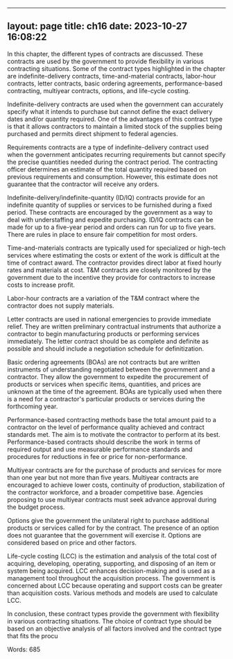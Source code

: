 
---
layout: page
title: ch16
date: 2023-10-27 16:08:22
---
In this chapter, the different types of contracts are discussed. These contracts are used by the government to provide flexibility in various contracting situations. Some of the contract types highlighted in the chapter are indefinite-delivery contracts, time-and-material contracts, labor-hour contracts, letter contracts, basic ordering agreements, performance-based contracting, multiyear contracts, options, and life-cycle costing.

Indefinite-delivery contracts are used when the government can accurately specify what it intends to purchase but cannot define the exact delivery dates and/or quantity required. One of the advantages of this contract type is that it allows contractors to maintain a limited stock of the supplies being purchased and permits direct shipment to federal agencies.

Requirements contracts are a type of indefinite-delivery contract used when the government anticipates recurring requirements but cannot specify the precise quantities needed during the contract period. The contracting officer determines an estimate of the total quantity required based on previous requirements and consumption. However, this estimate does not guarantee that the contractor will receive any orders.

Indefinite-delivery/indefinite-quantity (ID/IQ) contracts provide for an indefinite quantity of supplies or services to be furnished during a fixed period. These contracts are encouraged by the government as a way to deal with understaffing and expedite purchasing. ID/IQ contracts can be made for up to a five-year period and orders can run for up to five years. There are rules in place to ensure fair competition for most orders.

Time-and-materials contracts are typically used for specialized or high-tech services where estimating the costs or extent of the work is difficult at the time of contract award. The contractor provides direct labor at fixed hourly rates and materials at cost. T&M contracts are closely monitored by the government due to the incentive they provide for contractors to increase costs to increase profit.

Labor-hour contracts are a variation of the T&M contract where the contractor does not supply materials.

Letter contracts are used in national emergencies to provide immediate relief. They are written preliminary contractual instruments that authorize a contractor to begin manufacturing products or performing services immediately. The letter contract should be as complete and definite as possible and should include a negotiation schedule for definitization.

Basic ordering agreements (BOAs) are not contracts but are written instruments of understanding negotiated between the government and a contractor. They allow the government to expedite the procurement of products or services when specific items, quantities, and prices are unknown at the time of the agreement. BOAs are typically used when there is a need for a contractor's particular products or services during the forthcoming year.

Performance-based contracting methods base the total amount paid to a contractor on the level of performance quality achieved and contract standards met. The aim is to motivate the contractor to perform at its best. Performance-based contracts should describe the work in terms of required output and use measurable performance standards and procedures for reductions in fee or price for non-performance.

Multiyear contracts are for the purchase of products and services for more than one year but not more than five years. Multiyear contracts are encouraged to achieve lower costs, continuity of production, stabilization of the contractor workforce, and a broader competitive base. Agencies proposing to use multiyear contracts must seek advance approval during the budget process.

Options give the government the unilateral right to purchase additional products or services called for by the contract. The presence of an option does not guarantee that the government will exercise it. Options are considered based on price and other factors.

Life-cycle costing (LCC) is the estimation and analysis of the total cost of acquiring, developing, operating, supporting, and disposing of an item or system being acquired. LCC enhances decision-making and is used as a management tool throughout the acquisition process. The government is concerned about LCC because operating and support costs can be greater than acquisition costs. Various methods and models are used to calculate LCC.

In conclusion, these contract types provide the government with flexibility in various contracting situations. The choice of contract type should be based on an objective analysis of all factors involved and the contract type that fits the procu

Words: 685